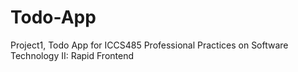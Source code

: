 # Todo-App
Project1, Todo App for ICCS485 Professional Practices on Software Technology II: Rapid Frontend
